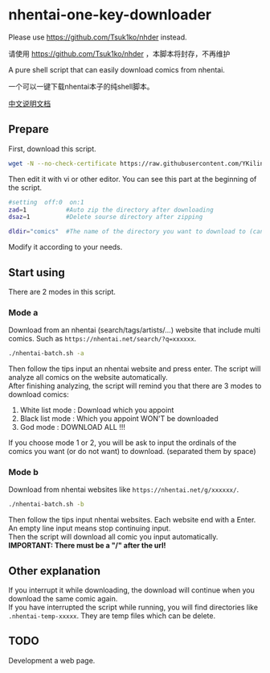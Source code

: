 # nhentai-one-key-downloader
Please use https://github.com/Tsuk1ko/nhder instead.

请使用 https://github.com/Tsuk1ko/nhder ，本脚本将封存，不再维护

A pure shell script that can easily download comics from nhentai.

一个可以一键下载nhentai本子的纯shell脚本。

[中文说明文档](https://lolico.moe/technology/nhentai-downloader.html)

## Prepare
First, download this script.
```bash
wget -N --no-check-certificate https://raw.githubusercontent.com/YKilin/nhentai-one-key-downloader/master/nhentai-batch.sh && chmod +x nhentai-batch.sh
```
Then edit it with vi or other editor. You can see this part at the beginning of the script.
```bash
#setting  off:0  on:1
zad=1			#Auto zip the directory after downloading
dsaz=1			#Delete sourse directory after zipping

dldir="comics"	#The name of the directory you want to download to (can be ausolute or relative)
```
Modify it according to your needs.

## Start using
There are 2 modes in this script.
### Mode a
Download from an nhentai (search/tags/artists/...) website that include multi comics. Such as `https://nhentai.net/search/?q=xxxxxx`.
```bash
./nhentai-batch.sh -a
```
Then follow the tips input an nhentai website and press enter. The script will analyze all comics on the website automatically.  
After finishing analyzing, the script will remind you that there are 3 modes to download comics:

1. White list mode : Download which you appoint
1. Black list mode : Which you appoint WON'T be downloaded
1. God mode : DOWNLOAD ALL !!!

If you choose mode 1 or 2, you will be ask to input the ordinals of the comics you want (or do not want) to download. (separated them by space)

### Mode b
Download from nhentai websites like `https://nhentai.net/g/xxxxxx/`.
```bash
./nhentai-batch.sh -b
```
Then follow the tips input nhentai websites. Each website end with a Enter. An empty line input means stop continuing input.    
Then the script will download all comic you input automatically.  
**IMPORTANT: There must be a "/" after the url!**

## Other explanation
If you interrupt it while downloading, the download will continue when you download the same comic again.    
If you have interrupted the script while running, you will find directories like `.nhentai-temp-xxxxx`. They are temp files which can be delete.

## TODO
Development a web page.
